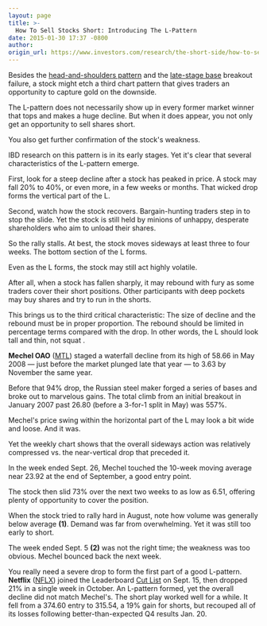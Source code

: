 ```yaml
---
layout: page
title: >-
  How To Sell Stocks Short: Introducing The L-Pattern
date: 2015-01-30 17:37 -0800
author: 
origin_url: https://www.investors.com/research/the-short-side/how-to-sell-short
---
```





Besides the [head-and-shoulders pattern](http://news.investors.com/investing/the-short-side.htm) and the [late-stage base](http://news.investors.com/investing-the-short-side/053014-702808-how-to-sell-stocks-short.htm) breakout failure, a stock might etch a third chart pattern that gives traders an opportunity to capture gold on the downside.


The L-pattern does not necessarily show up in every former market winner that tops and makes a huge decline. But when it does appear, you not only get an opportunity to sell shares short.


You also get further confirmation of the stock's weakness.


IBD research on this pattern is in its early stages. Yet it's clear that several characteristics of the L-pattern emerge.


First, look for a steep decline after a stock has peaked in price. A stock may fall 20% to 40%, or even more, in a few weeks or months. That wicked drop forms the vertical part of the L.


Second, watch how the stock recovers. Bargain-hunting traders step in to stop the slide. Yet the stock is still held by minions of unhappy, desperate shareholders who aim to unload their shares.


So the rally stalls. At best, the stock moves sideways at least three to four weeks. The bottom section of the L forms.


Even as the L forms, the stock may still act highly volatile.


After all, when a stock has fallen sharply, it may rebound with fury as some traders cover their short positions. Other participants with deep pockets may buy shares and try to run in the shorts.


This brings us to the third critical characteristic: The size of decline and the rebound must be in proper proportion. The rebound should be limited in percentage terms compared with the drop. In other words, the L should look tall and thin, not squat .


**Mechel OAO** ([MTL](https://research.investors.com/quote.aspx?symbol=MTL)) staged a waterfall decline from its high of 58.66 in May 2008 — just before the market plunged late that year — to 3.63 by November the same year.


Before that 94% drop, the Russian steel maker forged a series of bases and broke out to marvelous gains. The total climb from an initial breakout in January 2007 past 26.80 (before a 3-for-1 split in May) was 557%.


Mechel's price swing within the horizontal part of the L may look a bit wide and loose. And it was.


Yet the weekly chart shows that the overall sideways action was relatively compressed vs. the near-vertical drop that preceded it.


In the week ended Sept. 26, Mechel touched the 10-week moving average near 23.92 at the end of September, a good entry point.


The stock then slid 73% over the next two weeks to as low as 6.51, offering plenty of opportunity to cover the position.


When the stock tried to rally hard in August, note how volume was generally below average **(1)**. Demand was far from overwhelming. Yet it was still too early to short.


The week ended Sept. 5 **(2)** was not the right time; the weakness was too obvious. Mechel bounced back the next week.


You really need a severe drop to form the first part of a good L-pattern. **Netflix** ([NFLX](https://research.investors.com/quote.aspx?symbol=NFLX)) joined the Leaderboard [Cut List](http://leaderboard.investors.com/leaderboard/cutlist/) on Sept. 15, then dropped 21% in a single week in October. An L-pattern formed, yet the overall decline did not match Mechel's. The short play worked well for a while. It fell from a 374.60 entry to 315.54, a 19% gain for shorts, but recouped all of its losses following better-than-expected Q4 results Jan. 20.




